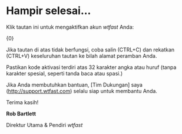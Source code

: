 # Hampir selesai...

Klik tautan ini untuk mengaktifkan akun *wtfast* Anda:

{0}

Jika tautan di atas tidak berfungsi, coba salin (CTRL+C) dan rekatkan (CTRL+V) keseluruhan tautan ke bilah alamat peramban Anda. 

Pastikan kode aktivasi terdiri atas 32 karakter angka atau huruf (tanpa karakter spesial, seperti tanda baca atau spasi.)

Jika Anda membutuhkan bantuan, [Tim Dukungan] saya (http://support.wtfast.com) selalu siap untuk membantu Anda.

Terima kasih!

**Rob Bartlett**

Direktur Utama & Pendiri *wtfast*